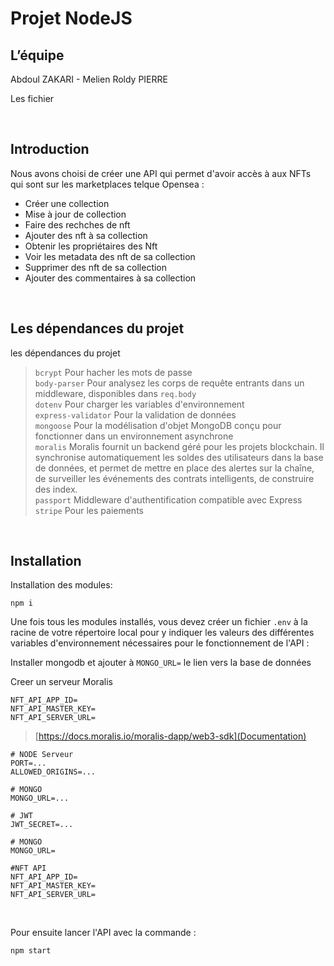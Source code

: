 # Projet NodeJS

## L’équipe

Abdoul ZAKARI - Melien Roldy PIERRE

Les fichier 

<br>


## Introduction

Nous avons choisi de créer une API qui permet d'avoir accès à aux NFTs qui sont sur les marketplaces telque Opensea :
- Créer une collection
- Mise à jour de collection
- Faire des rechches de nft
- Ajouter des nft à sa collection
- Obtenir les propriétaires des Nft
- Voir les metadata des nft de sa collection
- Supprimer des nft de sa collection
- Ajouter des commentaires à sa collection  


<br>

## Les dépendances du projet

les dépendances du projet

>`bcrypt` Pour hacher les mots de passe <br>
>`body-parser` Pour analysez les corps de requête entrants dans un middleware, disponibles dans `req.body` <br>
>`dotenv` Pour charger les variables d'environnement <br>
>`express-validator` Pour la validation de données <br>
>`mongoose` Pour la modélisation d'objet MongoDB conçu pour fonctionner dans un environnement asynchrone <br>
>`moralis` Moralis fournit un backend géré pour les projets blockchain. Il synchronise automatiquement les soldes des  utilisateurs dans la base de données, et permet de mettre en place des alertes sur la chaîne, de surveiller les événements des contrats intelligents, de construire des index. <br>
>`passport`  Middleware d'authentification compatible avec Express <br>
>`stripe` Pour les paiements

<br>


## Installation

Installation des modules:

```
npm i
```

Une fois tous les modules installés, vous devez créer un fichier `.env` à la racine de votre répertoire local pour y indiquer les valeurs des différentes variables d'environnement nécessaires pour le fonctionnement de l'API : 

Installer mongodb et ajouter à `MONGO_URL=` le lien vers la base de données

Creer un serveur Moralis
```
NFT_API_APP_ID=
NFT_API_MASTER_KEY=
NFT_API_SERVER_URL=
```
>[https://docs.moralis.io/moralis-dapp/web3-sdk](Documentation)

```
# NODE Serveur
PORT=...
ALLOWED_ORIGINS=...

# MONGO
MONGO_URL=...

# JWT
JWT_SECRET=...

# MONGO
MONGO_URL=

#NFT API
NFT_API_APP_ID=
NFT_API_MASTER_KEY=
NFT_API_SERVER_URL=
```


<br>

Pour ensuite lancer l'API avec la commande : 

```
npm start 
```